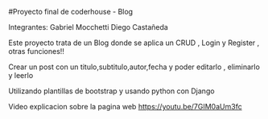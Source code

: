 #Proyecto final de coderhouse - Blog 

Integrantes: Gabriel Mocchetti
             Diego Castañeda

Este proyecto trata de un Blog donde se aplica un CRUD , Login y Register , otras funciones!!

Crear un post con un titulo,subtitulo,autor,fecha y poder editarlo , eliminarlo  y leerlo

Utilizando plantillas de bootstrap y usando python con Django

Video explicacion sobre la pagina web
https://youtu.be/7GIM0aUm3fc
